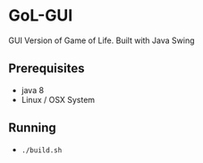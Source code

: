 # GoL-GUI
GUI Version of Game of Life. Built with Java Swing


## Prerequisites

  - java 8
  - Linux / OSX System
  
## Running

  - `./build.sh`
